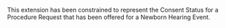 This extension has been constrained to represent the Consent Status for a Procedure Request that has been offered for a Newborn Hearing Event.